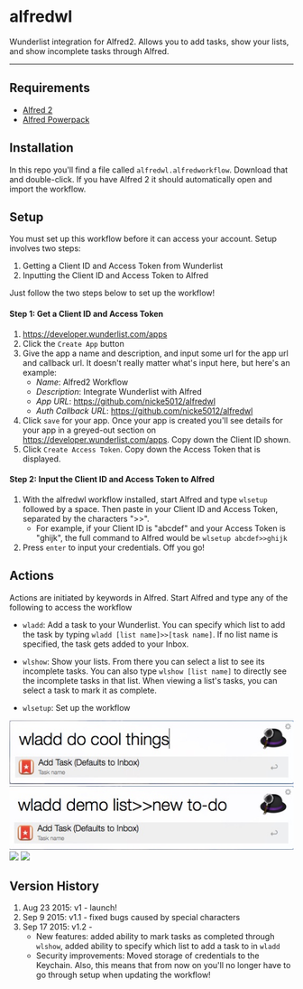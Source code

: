 # alfredwl

Wunderlist integration for Alfred2. Allows you to add tasks, show your lists, and show incomplete tasks through Alfred.

---

## Requirements
- [Alfred 2](https://www.alfredapp.com/)
- [Alfred Powerpack](https://www.alfredapp.com/powerpack/)

## Installation
In this repo you'll find a file called `alfredwl.alfredworkflow`. Download that and double-click. If you have Alfred 2 it should automatically open and import the workflow.

## Setup
You must set up this workflow before it can access your account. Setup involves two steps:
1. Getting a Client ID and Access Token from Wunderlist
2. Inputting the Client ID and Access Token to Alfred

Just follow the two steps below to set up the workflow!

#### Step 1: Get a Client ID and Access Token
1. https://developer.wunderlist.com/apps
2. Click the `Create App` button
3. Give the app a name and description, and input some url for the app url and callback url. It doesn't really matter what's input here, but here's an example:
    - *Name*: Alfred2 Workflow
    - *Description*: Integrate Wunderlist with Alfred
    - *App URL*: https://github.com/nicke5012/alfredwl
    - *Auth Callback URL*: https://github.com/nicke5012/alfredwl
4. Click `save` for your app. Once your app is created you'll see details for your app in a greyed-out section on https://developer.wunderlist.com/apps. Copy down the Client ID shown.
5. Click `Create Access Token`. Copy down the Access Token that is displayed.

#### Step 2: Input the Client ID and Access Token to Alfred
1. With the alfredwl workflow installed, start Alfred and type `wlsetup` followed by a space. Then paste in your Client ID and Access Token, separated by the characters ">>".
    - For example, if your Client ID is "abcdef" and your Access Token is "ghijk", the full command to Alfred would be `wlsetup abcdef>>ghijk`
2. Press `enter` to input your credentials. Off you go!


## Actions
Actions are initiated by keywords in Alfred. Start Alfred and type any of the following to access the workflow

- `wladd`: Add a task to your Wunderlist. You can specify which list to add the task by typing `wladd [list name]>>[task name]`. If no list name is specified, the task gets added to your Inbox.

- `wlshow`: Show your lists. From there you can select a list to see its incomplete tasks. You can also type `wlshow [list name]` to directly see the incomplete tasks in that list. When viewing a list's tasks, you can select a task to mark it as complete.
- `wlsetup`: Set up the workflow

![](/screenshots/wladd.jpg)
![](/screenshots/wladd-2.jpg)
![](/screenshots/wlshow.jpg)
![](/screenshots/wlshow-demo-list.jpg)

## Version History
1. Aug 23 2015: v1 - launch!
2. Sep 9 2015: v1.1 - fixed bugs caused by special characters
3. Sep 17 2015: v1.2 - 
    - New features: added ability to mark tasks as completed through `wlshow`, added ability to specify which list to add a task to in `wladd`
    - Security improvements: Moved storage of credentials to the Keychain. Also, this means that from now on you'll no longer have to go through setup when updating the workflow!